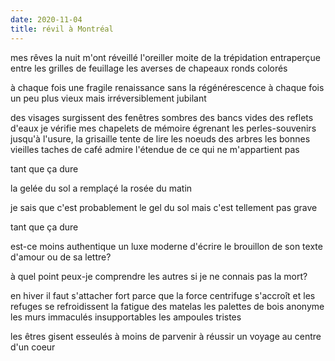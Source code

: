 ```yaml
---
date: 2020-11-04
title: révil à Montréal
---
```


mes rêves la nuit m'ont réveillé
l'oreiller moite
de la trépidation entraperçue
entre les grilles de feuillage
les averses de chapeaux ronds colorés

à chaque fois une fragile renaissance
sans la régénérescence
à chaque fois un peu plus vieux
mais irréversiblement jubilant


des visages surgissent des fenêtres sombres
des bancs vides
des reflets d'eaux
je vérifie mes chapelets de mémoire
égrenant les perles-souvenirs
jusqu'à l'usure, la grisaille
tente de lire les noeuds des arbres
les bonnes vieilles taches de café
admire l'étendue
de ce qui ne m'appartient pas


tant que ça dure


la gelée du sol
a remplaçé la rosée du matin


je sais que c'est probablement
le gel du sol
mais c'est tellement pas grave


tant que ça dure


est-ce moins authentique
un luxe moderne
d'écrire le brouillon
de son texte d'amour
ou de sa lettre?


à quel point
peux-je comprendre les autres
si je ne connais pas la mort?


en hiver
il faut s'attacher fort
parce que la force centrifuge
s'accroît
et les refuges
se refroidissent
la fatigue des matelas
les palettes de bois anonyme
les murs immaculés insupportables
les ampoules tristes



les êtres gisent esseulés
à moins de parvenir
à réussir un voyage
au centre d'un coeur